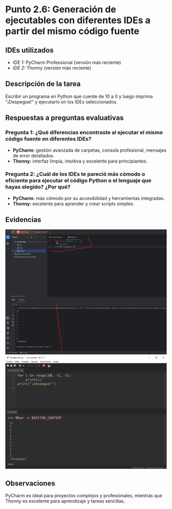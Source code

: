 # Punto 2.6: Generación de ejecutables con diferentes IDEs a partir del mismo código fuente

## IDEs utilizados
- *IDE 1:* PyCharm Professional (versión más reciente)  
- *IDE 2:* Thonny (versión más reciente)

## Descripción de la tarea
Escribir un programa en Python que cuente de 10 a 0 y luego imprima "¡Despegue!" y ejecutarlo en los IDEs seleccionados.

## Respuestas a preguntas evaluativas
### Pregunta 1: ¿Qué diferencias encontraste al ejecutar el mismo código fuente en diferentes IDEs?
- **PyCharm:** gestión avanzada de carpetas, consola profesional, mensajes de error detallados.  
- **Thonny:** interfaz limpia, intuitiva y excelente para principiantes.

### Pregunta 2: ¿Cuál de los IDEs te pareció más cómodo o eficiente para ejecutar el código Python o el lenguaje que hayas elegido? ¿Por qué?
- **PyCharm:** más cómodo por su accesibilidad y herramientas integradas.  
- **Thonny:** excelente para aprender y crear scripts simples.

## Evidencias
![Captura 1](img/12.png)  
![Captura 2](img/13.png)

## Observaciones
PyCharm es ideal para proyectos complejos y profesionales, mientras que Thonny es excelente para aprendizaje y tareas sencillas.